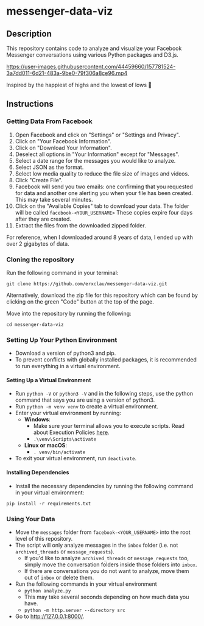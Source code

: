 # messenger-data-viz

## Description

This repository contains code to analyze and visualize your Facebook Messenger conversations using various Python packages and D3.js.

<https://user-images.githubusercontent.com/44459660/157781524-3a7dd011-6d21-483a-9be0-79f306a8ce96.mp4>

Inspired by the happiest of highs and the lowest of lows 🎢

## Instructions

### Getting Data From Facebook

1. Open Facebook and click on "Settings" or "Settings and Privacy".
2. Click on "Your Facebook Information".
3. Click on "Download Your Information".
4. Deselect all options in "Your Information" except for "Messages".
5. Select a date range for the messages you would like to analyze.
6. Select JSON as the format.
7. Select low media quality to reduce the file size of images and videos.
8. Click "Create File".
9. Facebook will send you two emails: one confirming that you requested for data and another one alerting you when your file has been created. This may take several minutes.
10. Click on the "Available Copies" tab to download your data. The folder will be called `facebook-<YOUR_USERNAME>` These copies expire four days after they are created.
11. Extract the files from the downloaded zipped folder.

For reference, when I downloaded around 8 years of data, I ended up with over 2 gigabytes of data.

### Cloning the repository

Run the following command in your terminal:

```shell
git clone https://github.com/erxclau/messenger-data-viz.git
```

Alternatively, download the zip file for this repository which can be found by clicking on the green "Code" button at the top of the page.

Move into the repository by running the following:

```shell
cd messenger-data-viz
```

### Setting Up Your Python Environment

- Download a version of python3 and pip.
- To prevent conflicts with globally installed packages, it is recommended to run everything in a virtual environment.

#### Setting Up a Virtual Environment

- Run `python -V` or `python3 -V` and in the following steps, use the python command that says you are using a version of python3.
- Run `python -m venv venv` to create a virtual environment.
- Enter your virtual environment by running:
  - **Windows**:
    - Make sure your terminal allows you to execute scripts. Read about Execution Policies [here](https://docs.microsoft.com/en-us/powershell/module/microsoft.powershell.core/about/about_execution_policies?view=powershell-7).
    - `.\venv\Scripts\activate`
  - **Linux or macOS**:
    - `. venv/bin/activate`
- To exit your virtual environment, run `deactivate`.

#### Installing Dependencies

- Install the necessary dependencies by running the following command in your virtual environment:

```shell
pip install -r requirements.txt
```

### Using Your Data

- Move the `messages` folder from `facebook-<YOUR_USERNAME>` into the root level of this repository.
- The script will only analyze messages in the `inbox` folder (i.e. not `archived_threads` or `message_requests`).
  - If you'd like to analyze `archived_threads` or `message_requests` too, simply move the conversation folders inside those folders into `inbox`.
  - If there are conversations you do not want to analyze, move them out of `inbox` or delete them.
- Run the following commands in your virtual environment
  - `python analyze.py`
  - This may take several seconds depending on how much data you have.
  - `python -m http.server --directory src`
- Go to <http://127.0.0.1:8000/>.
